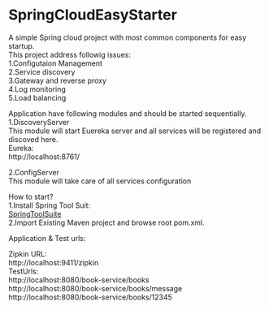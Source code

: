 # SpringCloudEasyStarter
A simple Spring cloud project with most common components for easy startup.  
This project address followig issues:  
1.Configutaion Management  
2.Service discovery  
3.Gateway and reverse proxy  
4.Log monitoring  
5.Load balancing  

Application have following modules and should be started sequentially.   
1.DiscoveryServer  
  This module will start Euereka server and all services will be registered and discoved here.  
  Eureka:    
  http://localhost:8761/    
  
 2.ConfigServer  
   This module will take care of all services configuration  
   


How to start?  
1.Install Spring Tool Suit:  
  [SpringToolSuite](https://spring.io/tools)  
2.Import Existing Maven project and browse root pom.xml.  


Application & Test urls:  


Zipkin URL:  
http://localhost:9411/zipkin  
TestUrls:  
http://localhost:8080/book-service/books  
http://localhost:8080/book-service/books/message  
http://localhost:8080/book-service/books/12345  
